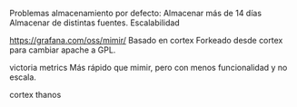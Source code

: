 Problemas almacenamiento por defecto:
Almacenar más de 14 días
Almacenar de distintas fuentes.
Escalabilidad


https://grafana.com/oss/mimir/
Basado en cortex
Forkeado desde cortex para cambiar apache a GPL.

victoria metrics
Más rápido que mimir, pero con menos funcionalidad y no escala.

cortex
thanos
